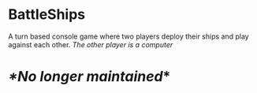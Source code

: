 # BattleShips
A turn based console game where two players deploy their ships and play against each other.
*The other player is a computer*

# *\*No longer maintained*\*
